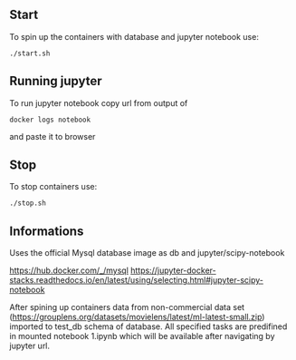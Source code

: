 
## Start
To spin up the containers with database and jupyter notebook use:
```
./start.sh
```

## Running jupyter
To run jupyter notebook copy url from output of
``` 
docker logs notebook
```
and paste it to browser

## Stop
To stop containers use:
```
./stop.sh
```


## Informations
Uses the official Mysql database image as db and jupyter/scipy-notebook 

https://hub.docker.com/_/mysql
https://jupyter-docker-stacks.readthedocs.io/en/latest/using/selecting.html#jupyter-scipy-notebook

After spining up containers data from non-commercial data set (https://grouplens.org/datasets/movielens/latest/ml-latest-small.zip) imported to test_db schema of database.
All specified tasks are predifined in mounted notebook 1.ipynb which will be available after navigating by jupyter url.
